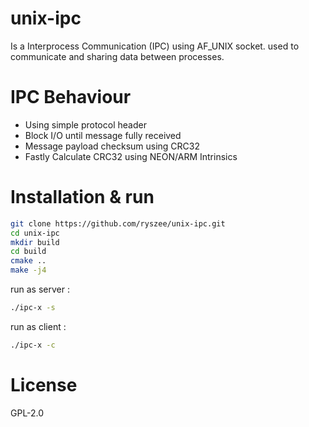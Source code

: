 # unix-ipc
Is a Interprocess Communication (IPC) using AF_UNIX socket. used to communicate and sharing data between processes.

# IPC Behaviour
- Using simple protocol header
- Block I/O until message fully received
- Message payload checksum using CRC32
- Fastly Calculate CRC32 using NEON/ARM Intrinsics

# Installation & run
```sh
git clone https://github.com/ryszee/unix-ipc.git
cd unix-ipc
mkdir build
cd build
cmake ..
make -j4 
```
run as server :
```sh
./ipc-x -s
```
run as client :
```sh
./ipc-x -c
```

# License
GPL-2.0

